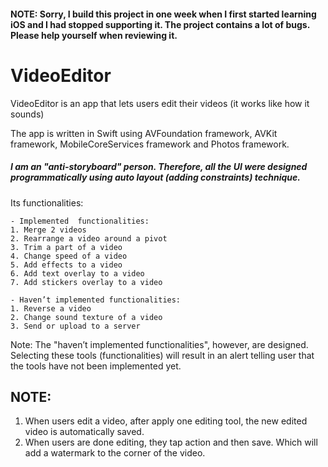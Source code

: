 #### NOTE: Sorry, I build this project in one week when I first started learning iOS and I had stopped supporting it. The project contains a lot of bugs. Please help yourself when reviewing it.

# VideoEditor
VideoEditor is an app that lets users edit their videos (it works like how it sounds)<br />

The app is written in Swift using AVFoundation framework, AVKit framework, MobileCoreServices framework and Photos framework.

##### I am an "anti-storyboard" person. Therefore, all the UI were designed programmatically using auto layout (adding constraints) technique. 

Its functionalities:

    - Implemented  functionalities:
	1. Merge 2 videos
	2. Rearrange a video around a pivot
	3. Trim a part of a video
	4. Change speed of a video
	5. Add effects to a video
	6. Add text overlay to a video
	7. Add stickers overlay to a video

    - Haven’t implemented functionalities:
	1. Reverse a video
	2. Change sound texture of a video
	3. Send or upload to a server

Note: The "haven’t implemented functionalities", however, are designed. Selecting these tools (functionalities) will result in an alert telling user that the tools have not been implemented yet.

## NOTE:
1. When users edit a video, after apply one editing tool, the new edited video is automatically saved.
2. When users are done editing, they tap action and then save. Which will add a watermark to the corner of the video.

